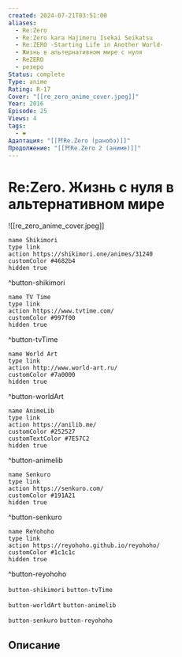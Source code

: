 ```yaml
---
created: 2024-07-21T03:51:00
aliases:
  - Re:Zero
  - Re:Zero kara Hajimeru Isekai Seikatsu
  - Re:ZERO -Starting Life in Another World-
  - Жизнь в альтернативном мире с нуля
  - ReZERO
  - резеро
Status: complete
Type: anime
Rating: R-17
Cover: "[[re_zero_anime_cover.jpeg]]"
Year: 2016
Episode: 25
Views: 4
tags:
  - ❤
Адаптация: "[[⛩️Re.Zero (ранобэ)]]"
Продолжение: "[[⛩️Re.Zero 2 (аниме)]]"
---
```


# Re:Zero. Жизнь с нуля в альтернативном мире

![[re_zero_anime_cover.jpeg]]

```button
name Shikimori
type link
action https://shikimori.one/animes/31240
customColor #4682b4
hidden true
```
^button-shikimori

```button
name TV Time
type link
action https://www.tvtime.com/
customColor #997f00
hidden true
```
^button-tvTime

```button
name World Art
type link
action http://www.world-art.ru/
customColor #7a0000
hidden true
```
^button-worldArt

```button
name AnimeLib
type link
action https://anilib.me/
customColor #252527
customTextColor #7E57C2
hidden true
```
^button-animelib

```button
name Senkuro
type link
action https://senkuro.com/
customColor #191A21
hidden true
```
^button-senkuro

```button
name ReYohoho
type link
action https://reyohoho.github.io/reyohoho/
customColor #1c1c1c
hidden true
```
^button-reyohoho

`button-shikimori` `button-tvTime`

`button-worldArt` `button-animelib`

`button-senkuro` `button-reyohoho`

## Описание

